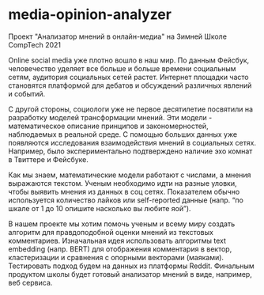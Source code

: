 # media-opinion-analyzer
Проект "Анализатор мнений в онлайн-медиа" на Зимней Школе CompTech 2021

Online social media уже плотно вошло в наш мир. По данным Фейсбук, человечество уделяет все больше и больше времени социальным сетям, аудитория социальных сетей растет. Интернет площадки часто становятся платформой для дебатов и обсуждений различных явлений и событий. 

С другой стороны, социологи уже не первое десятилетие посвятили на разработку моделей трансформации мнений. Эти модели - математическое описание принципов и закономерностей, наблюдаемых в реальной среде. С помощью больших данных уже появляются исследования взаимодействия мнений в социальных сетях. Например, было экспериментально подтверждено наличие эхо комнат в Твиттере и Фейсбуке.

Как мы знаем, математические модели работают с числами, а мнения выражаются текстом. Ученым необходимо идти на разные уловки, чтобы выявить мнения из данных в соц сетях. Показателем обычно используется количество лайков или self-reported данные (напр. “по шкале от 1 до 10 опишите насколько вы любите яой”).

В нашем проекте мы хотим помочь ученым и всему миру создать алгоритм для правдоподобной оценки мнений из текстовых комментариев. Изначальная идея использовать алгоритмы text embedding (напр. BERT) для отображения комментария в вектор, кластеризации и сравнения с опорными векторами (маяками). Тестировать подход будем на данных из платформы Reddit. Финальным продуктом школы будет готовый анализатор мнений в виде, например, веб сервиса.

